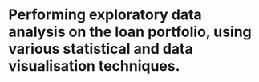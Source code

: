 # Performing exploratory data analysis on the loan portfolio, using various statistical and data visualisation techniques.

